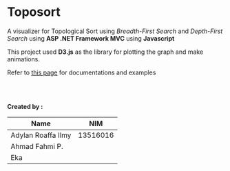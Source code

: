 # Toposort
A visualizer for Topological Sort using *Breadth-First Search* and *Depth-First Search* using **ASP .NET Framework MVC** using **Javascript**

This project used **D3.js** as the library for plotting the graph and make animations.

Refer to [this page](http://d3js.org) for documentations and examples


<br>
<br>

**Created by :**

| Name | NIM |
|--|--|
| Adylan Roaffa Ilmy | 13516016 |
| Ahmad Fahmi P. | |
| Eka | |
